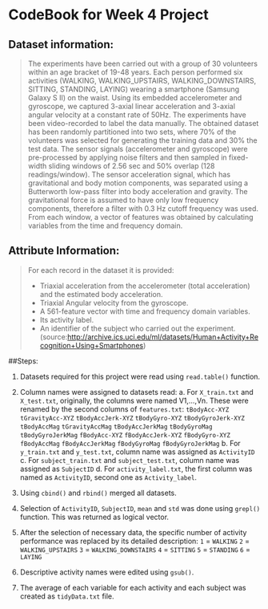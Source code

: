 # CodeBook for Week 4 Project

## Dataset information:
>The experiments have been carried out with a group of 30 volunteers within an age bracket of 19-48 years. Each person performed six activities (WALKING, WALKING_UPSTAIRS, WALKING_DOWNSTAIRS, SITTING, STANDING, LAYING) wearing a smartphone (Samsung Galaxy S II) on the waist. Using its embedded accelerometer and gyroscope, we captured 3-axial linear acceleration and 3-axial angular velocity at a constant rate of 50Hz. The experiments have been video-recorded to label the data manually. The obtained dataset has been randomly partitioned into two sets, where 70% of the volunteers was selected for generating the training data and 30% the test data. 
>The sensor signals (accelerometer and gyroscope) were pre-processed by applying noise filters and then sampled in fixed-width sliding windows of 2.56 sec and 50% overlap (128 readings/window). The sensor acceleration signal, which has gravitational and body motion components, was separated using a Butterworth low-pass filter into body acceleration and gravity. The gravitational force is assumed to have only low frequency components, therefore a filter with 0.3 Hz cutoff frequency was used. From each window, a vector of features was obtained by calculating variables from the time and frequency domain.

## Attribute Information:
>For each record in the dataset it is provided: 
>- Triaxial acceleration from the accelerometer (total acceleration) and the estimated body acceleration. 
>- Triaxial Angular velocity from the gyroscope. 
>- A 561-feature vector with time and frequency domain variables. 
>- Its activity label. 
>- An identifier of the subject who carried out the experiment.
(source:http://archive.ics.uci.edu/ml/datasets/Human+Activity+Recognition+Using+Smartphones)

##Steps:
1.	Datasets required for this project were read using `read.table()` function. 

2.	Column names were assigned to datasets read:
    a. For `X_train.txt` and `X_test.txt`, originally, the columns were named V1,…,Vn. These were renamed by the second columns of `features.txt`:
`tBodyAcc-XYZ`
`tGravityAcc-XYZ`
`tBodyAccJerk-XYZ`
`tBodyGyro-XYZ`
`tBodyGyroJerk-XYZ`
`tBodyAccMag`
`tGravityAccMag`
`tBodyAccJerkMag`
`tBodyGyroMag`
`tBodyGyroJerkMag`
`fBodyAcc-XYZ`
`fBodyAccJerk-XYZ`
`fBodyGyro-XYZ`
`fBodyAccMag`
`fBodyAccJerkMag`
`fBodyGyroMag`
`fBodyGyroJerkMag`
    b. For `y_train.txt` and `y_test.txt`, column name was assigned as `ActivityID`
    c. For `subject_train.txt` and `subject_test.txt`, column name was assigned as `SubjectID`
    d. For `activity_label.txt`, the first column was named as `ActivityID`, second one as `Activity_label`.
    
3. Using `cbind()` and `rbind()` merged all datasets.

4. Selection of `ActivityID`, `SubjectID`, `mean` and `std` was done using `grepl()` function. This was returned as logical vector.

5. After the selection of necessary data, the specific number of activity performance was replaced by its detailed description: 
`1` = `WALKING`
`2` = `WALKING_UPSTAIRS`
`3` = `WALKING_DOWNSTAIRS`
`4` = `SITTING`
`5` = `STANDING`
`6` = `LAYING`

6.	Descriptive activity names were edited using `gsub()`.

7.	The average of each variable for each activity and each subject was created as `tidyData.txt` file.  
